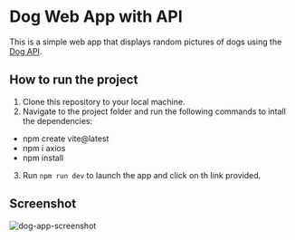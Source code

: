 # Dog Web App with API
This is a simple web app that displays random pictures of dogs using the [Dog API](https://dog.ceo/dog-api/).

## How to run the project
1. Clone this repository to your local machine.
2. Navigate to the project folder and run the following commands to intall the dependencies:
- npm create vite@latest
- npm i axios
- npm install
3. Run `npm run dev` to launch the app and click on th link provided.

## Screenshot
![dog-app-screenshot](https://github.com/Edgar-Carpinteyro/Week-10-JavaScript-Web-Application-with-Random-API/assets/110205691/9ddabaca-0f7a-40f0-87cc-3775c5792365)
